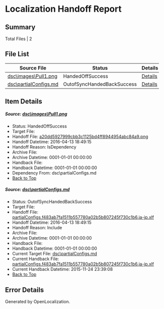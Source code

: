 # <a name='report-top'></a> Localization Handoff Report

## Summary
 Total Files | 2

## File List
 Source File | Status | Details 
 ----------- | ------ | ------- 
 [dsc\images\Pull1.png](https://github.com/OpenLocalizationOrg/PowerShell-Docs/blob/d8673d1d50c12395eab9b9aff5bc57189f5ce80b/dsc/images/Pull1.png) | HandedOffSuccess | [Details](#a20dd5927999cbb3c1125bd4ff8944954abc84a923)
 [dsc\partialConfigs.md](https://github.com/OpenLocalizationOrg/PowerShell-Docs/blob/d8673d1d50c12395eab9b9aff5bc57189f5ce80b/dsc/partialConfigs.md) | OutofSyncHandedBackSuccess | [Details](#da410bf1b10ae360fda5734aecb19f33331aea4741)

## Item Details
##### <a name='a20dd5927999cbb3c1125bd4ff8944954abc84a923'></a> Source: [dsc\images\Pull1.png](https://github.com/OpenLocalizationOrg/PowerShell-Docs/blob/d8673d1d50c12395eab9b9aff5bc57189f5ce80b/dsc/images/Pull1.png)
* Status: HandedOffSuccess
* Target File: 
* Handoff File: [a20dd5927999cbb3c1125bd4ff8944954abc84a9.png](https://github.com/OpenLocalizationOrg/olhandoff/blob/b21a8a559e037587987fd8e17fc5fd43e11dec4d/ol-handoff/OpenLocalizationOrg/PowerShell-Docs.ja-jp/master/a20dd5927999cbb3c1125bd4ff8944954abc84a9.png)
* Handoff Datetime: 2016-04-13 18:49:15
* Handoff Reason: IsDependency
* Archive File: 
* Archive Datetime: 0001-01-01 00:00:00
* Handback File: 
* Handback Datetime: 0001-01-01 00:00:00
* Dependency From: dsc\partialConfigs.md
* [Back to Top](#report-top)

##### <a name='da410bf1b10ae360fda5734aecb19f33331aea4741'></a> Source: [dsc\partialConfigs.md](https://github.com/OpenLocalizationOrg/PowerShell-Docs/blob/d8673d1d50c12395eab9b9aff5bc57189f5ce80b/dsc/partialConfigs.md)
* Status: OutofSyncHandedBackSuccess
* Target File: 
* Handoff File: [partialConfigs.f483ab7fa1511b557780a02b5b807245f730c1b6.ja-jp.xlf](https://github.com/OpenLocalizationOrg/olhandoff/blob/b21a8a559e037587987fd8e17fc5fd43e11dec4d/ol-handoff/OpenLocalizationOrg/PowerShell-Docs.ja-jp/master/partialConfigs.f483ab7fa1511b557780a02b5b807245f730c1b6.ja-jp.xlf)
* Handoff Datetime: 2016-04-13 18:49:15
* Handoff Reason: Include
* Archive File: 
* Archive Datetime: 0001-01-01 00:00:00
* Handback File: 
* Handback Datetime: 0001-01-01 00:00:00
* Current Target File: [dsc\partialConfigs.md](https://github.com/OpenLocalizationOrg/PowerShell-Docs.ja-jp/blob/f4149b4343be335b5007664aa1d513f00a5ec380/dsc/partialConfigs.md)
* Current Handback File: [partialConfigs.f483ab7fa1511b557780a02b5b807245f730c1b6.ja-jp.xlf](https://github.com/OpenLocalizationOrg/olhandback/blob/a6e39e2a7ae2a42c97c92a8b2e74ea4120dda01c/ol-handback/OpenLocalizationOrg/PowerShell-Docs.ja-jp/master/partialConfigs.f483ab7fa1511b557780a02b5b807245f730c1b6.ja-jp.xlf)
* Current Handback Datetime: 2015-11-24 23:39:08
* [Back to Top](#report-top)


## Error Details

Generated by OpenLocalization.
